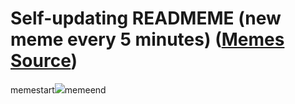 # Self-updating READMEME (new meme every 5 minutes) ([Memes Source](https://bramses.notion.site/a49c1e962b7646879176ac3b327b6533?v=4d1eda54b170483cb03a40f257231764))

memestart![](https://www.notion.so/image/https%3A%2F%2Fs3-us-west-2.amazonaws.com%2Fsecure.notion-static.com%2Fb2258080-32dd-49c2-a7d9-4687d42cb9f0%2FE01875C5-4BAF-4381-9545-0AF2C3A4E4AA.jpeg?table=block&id=24850f78-ae7c-49a4-a192-a505950d245d&cache=v2)memeend
